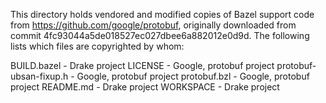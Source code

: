 This directory holds vendored and modified copies of Bazel support code from
https://github.com/google/protobuf, originally downloaded from commit
4fc93044a5de018527ec027dbee6a882012e0d9d.  The following lists which files are
copyrighted by whom:

BUILD.bazel - Drake project
LICENSE - Google, protobuf project
protobuf-ubsan-fixup.h - Google, protobuf project
protobuf.bzl - Google, protobuf project
README.md - Drake project
WORKSPACE - Drake project
